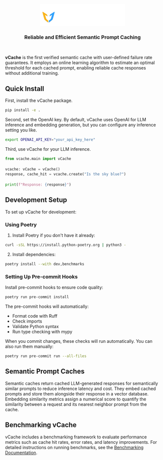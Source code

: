 <br>
<p align="center">
  <picture>
    <source media="(prefers-color-scheme: dark)" srcset="./docs/vCache_Logo_For_Dark_Background.png">
    <source media="(prefers-color-scheme: light)" srcset="./docs/vCache_Logo_For_Light_Background.png">
    <!-- Fallback -->
    <img alt="vCache" src="./docs/vCache_Logo_For_Dark_Background.png" width="55%">
  </picture>
</p>


<h3 align="center">
Reliable and Efficient Semantic Prompt Caching
</h3>
<br>


**vCache** is the first verified semantic cache with user-defined failure rate guarantees. It employs an online learning algorithm to estimate an optimal threshold for each cached prompt, enabling reliable cache responses without additional training.

## Quick Install

First, install the vCache package.
```bash
pip install -e .
```

Second, set the OpenAI key. By default, vCache uses OpenAI for LLM inference and embedding generation, but you can configure any inference setting you like. 
```bash
export OPENAI_API_KEY="your_api_key_here"
```

Third, use vCache for your LLM inference.
```python
from vcache.main import vCache

vcache: vCache = vCache()
response, cache_hit = vcache.create("Is the sky blue?")

print(f"Response: {response}")
```

## Development Setup

To set up vCache for development:

### Using Poetry

1. Install Poetry if you don't have it already:
```bash
curl -sSL https://install.python-poetry.org | python3 -
```

2. Install dependencies:
```bash
poetry install --with dev,benchmarks
```

### Setting Up Pre-commit Hooks

Install pre-commit hooks to ensure code quality:
```bash
poetry run pre-commit install
```

The pre-commit hooks will automatically:
- Format code with Ruff
- Check imports
- Validate Python syntax
- Run type checking with mypy

When you commit changes, these checks will run automatically. You can also run them manually:
```bash
poetry run pre-commit run --all-files
```

## Semantic Prompt Caches
Semantic caches return cached LLM-generated responses for semantically similar prompts to reduce inference latency and cost. They embed cached prompts and store them alongside their response in a vector database. Embedding similarity metrics assign a numerical score to quantify the similarity between a request and its nearest neighbor prompt from the cache.

## Benchmarking vCache

vCache includes a benchmarking framework to evaluate performance metrics such as cache hit rates, error rates, and latency improvements. For detailed instructions on running benchmarks, see the [Benchmarking Documentation](benchmarks/README.md).
